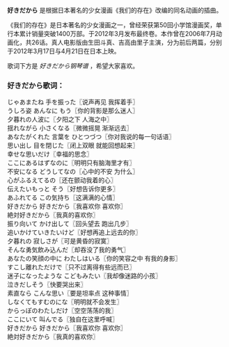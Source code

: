 

**好きだから** 是根据日本著名的少女漫画《我们的存在》改编的同名动画的插曲。  
  
《我们的存在》是日本著名的少女漫画之一，曾经荣获第50回小学馆漫画奖，单行本累计销量突破1400万部。于2012年3月发布最终卷。本作曾在2006年7月动画化，共26话。真人电影版由生田斗真、吉高由里子主演，分为前后两篇，分别于2012年3月17日与4月21日在日本上映。

  
歌词下方是 _好きだから钢琴谱_ ，希望大家喜欢。

### 好きだから歌词：

じゃあまたね 手を振った〖说声再见 我挥着手〗  
うしろ姿 あんなに もう〖你的背影是那么迷人〗  
夕暮れの人波に〖夕阳之下 人海之中〗  
揺れながら 小さくなる〖微微摇晃 渐渐远去〗  
あなたがくれた 言葉を ひとつづつ〖你对我说的每一句话语〗  
思い出し 目を閉じた〖闭上双眼 就能回想起来〗  
幸せな思いだけ〖幸福的思念〗  
ここにあるはずなのに〖明明只有脑海里才有〗  
不安になる どうしてなの〖心中的不安 为什么〗  
心がふるえてるの〖还在颤动我着的心〗  
伝えたいもっと そう〖好想告诉你更多〗  
あふれてる この気持ち〖这满满的心情〗  
好きだから 好きだから〖我喜欢你 喜欢你〗  
絶対好きだから〖我真的喜欢你〗  
振り向いて かけ出して〖回头望去 跑出几步〗  
追いかけていきたいけど〖好想再追上远去的你〗  
夕暮れの 寂しさが〖可是黄昏的寂寞〗  
そんな勇気飲み込んだ〖却吞没了我的勇气〗  
あなたの笑顔の中に わたしはいる〖你的笑容之中 有我的身影〗  
すこし離れただけで〖只不过离得有些远而已〗  
迷子になったような こどもみたい〖我却像迷路的小孩〗  
泣きだしそう〖快要哭出来〗  
素直なら こんな思い〖要是坦率点 这种事情〗  
しなくてもすむのにな〖明明就不会发生〗  
からっぽのわたしだけ〖空空荡荡的我〗  
ここにいて 叫んでる〖独自在这里呼喊〗  
好きだから 好きだから〖我喜欢你 喜欢你〗  
絶対好きだから〖我真的喜欢你〗

